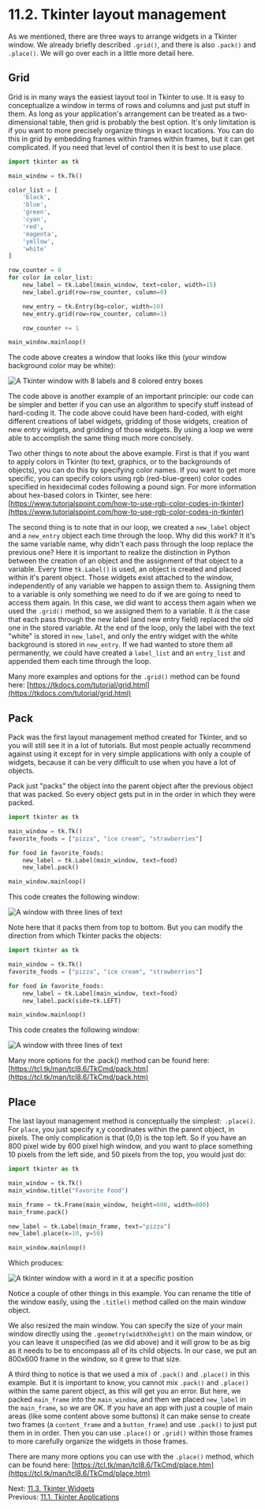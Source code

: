 # 11.2. Tkinter layout management

As we mentioned, there are three ways to arrange widgets in a Tkinter window. We already briefly described `.grid()`, and
there is also `.pack()` and `.place()`. We will go over each in a little more detail here.

## Grid

Grid is in many ways the easiest layout tool in Tkinter to use. It is easy to conceptualize a window in terms of
rows and columns and just put stuff in them. As long as your application's arrangement can be treated as a
two-dimensional table, then grid is probably the best option. It's only limitation is if you want to more precisely
organize things in exact locations. You can do this in grid by embedding frames within frames within frames, but it
can get complicated. If you need that level of control then it is best to use place.

```python
import tkinter as tk

main_window = tk.Tk()

color_list = [
    'black',
    'blue',
    'green',
    'cyan',
    'red',
    'magenta',
    'yellow',
    'white'
]

row_counter = 0
for color in color_list:
    new_label = tk.Label(main_window, text=color, width=15)
    new_label.grid(row=row_counter, column=0)

    new_entry = tk.Entry(bg=color, width=10)
    new_entry.grid(row=row_counter, column=1)

    row_counter += 1

main_window.mainloop()
```

The code above creates a window that looks like this (your window background color may be white):

![A Tkinter window with 8 labels and 8 colored entry boxes](../images/tkinter3.png)

The code above is another example of an important principle: our code can be simpler and better if you can use an
algorithm to specify stuff instead of hard-coding it. The code above could have been hard-coded, with eight different
creations of label widgets, gridding of those widgets, creation of new entry widgets, and gridding of those widgets. By
using a loop we were able to accomplish the same thing much more concisely.

Two other things to note about the above example. First is that if you want to apply colors in Tkinter (to text,
graphics, or to the backgrounds of objects), you can do this by specifying color names. If you want to get more
specific, you can specify colors using rgb (red-blue-green) color codes specified in hexidecimal codes following a pound
sign. For more information about hex-based colors in Tkinter, see here:
[https://www.tutorialspoint.com/how-to-use-rgb-color-codes-in-tkinter](https://www.tutorialspoint.com/how-to-use-rgb-color-codes-in-tkinter)

The second thing is to note that in our loop, we created a `new_label` object and a `new_entry` object each time through the
loop. Why did this work? It it's the same variable name, why didn't each pass through the loop replace the previous one?
Here it is important to realize the distinction in Python between the creation of an object and the assignment of that
object to a variable. Every time `tk.Label()` is used, an object is created and placed within it's parent object. Those
widgets exist attached to the window, independently of any variable we happen to assign them to. Assigning them to a
variable is only something we need to do if we are going to need to access them again. In this case, we did want to
access them again when we used the `.grid()` method, so we assigned them to a variable. It _is_ the case that each pass
through the new label (and new entry field) replaced the old one in the stored variable. At the end of the loop, only
the label with the text "white" is stored in `new_label`, and only the entry widget with the white background is stored in
`new_entry`. If we had wanted to store them all permanently, we could have created a `label_list` and an `entry_list` and
appended them each time through the loop.

Many more examples and options for the `.grid()` method can be found here:
[https://tkdocs.com/tutorial/grid.html](https://tkdocs.com/tutorial/grid.html)

## Pack

Pack was the first layout management method created for Tkinter, and so you will still see it in a lot of tutorials. But
most people actually recommend against using it except for in very simple applications with only a couple of widgets,
because it can be very difficult to use when you have a lot of objects.

Pack just "packs" the object into the parent object after the previous object that was packed. So every object gets put
in in the order in which they were packed.

```python
import tkinter as tk

main_window = tk.Tk()
favorite_foods = ["pizza", "ice cream", "strawberries"]

for food in favorite_foods:
    new_label = tk.Label(main_window, text=food)
    new_label.pack()

main_window.mainloop()
```

This code creates the following window:

![A window with three lines of text](../images/tkinter4.png)

Note here that it packs them from top to bottom. But you can modify the direction from which Tkinter packs the objects:

```python
import tkinter as tk

main_window = tk.Tk()
favorite_foods = ["pizza", "ice cream", "strawberries"]

for food in favorite_foods:
    new_label = tk.Label(main_window, text=food)
    new_label.pack(side=tk.LEFT)

main_window.mainloop()
```

This code creates the following window:

![A window with three lines of text](../images/tkinter5.png)

Many more options for the .pack() method can be found here:
[https://tcl.tk/man/tcl8.6/TkCmd/pack.htm](https://tcl.tk/man/tcl8.6/TkCmd/pack.htm)

## Place

The last layout management method is conceptually the simplest:` .place()`. For `place`, you just specify x,y
coordinates within the parent object, in pixels. The only complication is that (0,0) is the top left. So if you have an
800 pixel wide by 600 pixel high window, and you want to place something 10 pixels from the left side, and 50 pixels
from the top, you would just do:

```python
import tkinter as tk

main_window = tk.Tk()
main_window.title("Favorite Food")

main_frame = tk.Frame(main_window, height=600, width=800)
main_frame.pack()

new_label = tk.Label(main_frame, text="pizza")
new_label.place(x=10, y=50)

main_window.mainloop()
```

Which produces:

![A tkinter window with a word in it at a specific position](../images/tkinter6.png)

Notice a couple of other things in this example. You can rename the title of the window easily, using the `.title()`
method called on the main window object.

We also resized the main window. You can specify the size of your main window directly using the
`.geometry(widthXheight)` on the main window, or you can leave it unspecified (as we did above) and it will grow to be
as big as it needs to be to encompass all of its child objects. In our case, we put an 800x600 frame in the window, so
it grew to that size.

A third thing to notice is that we used a mix of `.pack()` and `.place()` in this example. But it is important to know,
you cannot mix `.pack()` and `.place()` within the same parent object, as this will get you an error. But here, we
packed `main_frame` into the `main_window`, and then we placed `new_label` in the `main_frame`, so we are OK. If you
have an app with just a couple of main areas (like some content above some buttons) it can make sense to create two
frames (a `content_frame` and a `button_frame`) and use `.pack()` to just put them in in order. Then you can use
`.place()` or `.grid()` within those frames to more carefully organize the widgets in those frames.

There are many more options you can use with the `.place()` method, which can be found here:
[https://tcl.tk/man/tcl8.6/TkCmd/place.htm](https://tcl.tk/man/tcl8.6/TkCmd/place.htm)

Next: [11.3. Tkinter Widgets](11.3.%20Tkinter%20Widgets.md)<br>
Previous: [11.1. Tkinter Applications](11.1.%20Tkinter%20Applications.md)
